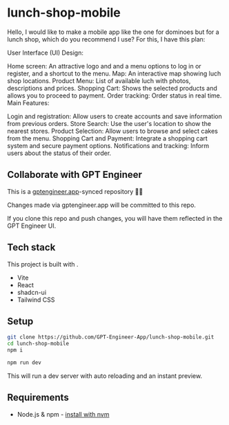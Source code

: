 # lunch-shop-mobile

Hello, I would like to make a mobile app like the one for dominoes but for a lunch shop, which do you recommend I use? For this, I have this plan:

User Interface (UI) Design:

Home screen: An attractive logo and and a menu options to log in or register, and a shortcut to the menu.
Map: An interactive map showing luch shop locations.
Product Menu: List of available luch with photos, descriptions and prices.
Shopping Cart: Shows the selected products and allows you to proceed to payment.
Order tracking: Order status in real time.
Main Features:

Login and registration: Allow users to create accounts and save information from previous orders.
Store Search: Use the user's location to show the nearest stores.
Product Selection: Allow users to browse and select cakes from the menu.
Shopping Cart and Payment: Integrate a shopping cart system and secure payment options.
Notifications and tracking: Inform users about the status of their order.


## Collaborate with GPT Engineer

This is a [gptengineer.app](https://gptengineer.app)-synced repository 🌟🤖

Changes made via gptengineer.app will be committed to this repo.

If you clone this repo and push changes, you will have them reflected in the GPT Engineer UI.

## Tech stack

This project is built with .

- Vite
- React
- shadcn-ui
- Tailwind CSS

## Setup

```sh
git clone https://github.com/GPT-Engineer-App/lunch-shop-mobile.git
cd lunch-shop-mobile
npm i
```

```sh
npm run dev
```

This will run a dev server with auto reloading and an instant preview.

## Requirements

- Node.js & npm - [install with nvm](https://github.com/nvm-sh/nvm#installing-and-updating)

